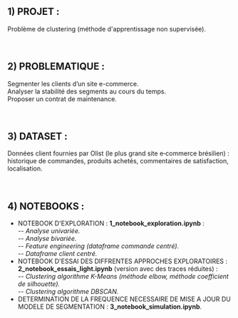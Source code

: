 ## 1) PROJET :
Problème de clustering (méthode d'apprentissage non supervisée).
<br/>
<br/>
<br/>
## 2) PROBLEMATIQUE : 
Segmenter les clients d’un site e-commerce.<br/>
Analyser la stabilité des segments au cours du temps.<br/>
Proposer un contrat de maintenance.
<br/>
<br/>
<br/>
## 3) DATASET :
Données client fournies par Olist (le plus grand site e‑commerce brésilien) : historique de commandes, produits achetés, commentaires de satisfaction, localisation.
<br/>
<br/>
<br/>
## 4) NOTEBOOKS :
- NOTEBOOK D'EXPLORATION : **1_notebook_exploration.ipynb** :<br/>
-- *Analyse univariée.*<br/>
-- *Analyse bivariée.*<br/>
-- *Feature engineering (dataframe commande centré).*<br/>
-- *Dataframe client centré.*<br/>
- NOTEBOOK D'ESSAI DES DIFFRENTES APPROCHES EXPLORATOIRES : **2_notebook_essais_light.ipynb** (version avec des traces réduites) : <br/>
-- *Clustering algorithme K-Means (méthode elbow, méthode coefficient de silhouette).*<br/>
-- *Clustering algorithme DBSCAN.*<br/>
- DETERMINATION DE LA FREQUENCE NECESSAIRE DE MISE A JOUR DU MODELE DE SEGMENTATION : **3_notebook_simulation.ipynb**.